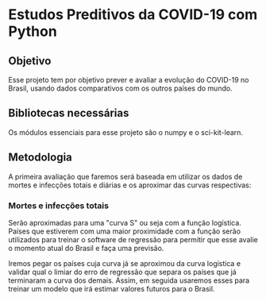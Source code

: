 # Estudos Preditivos da COVID-19 com Python

## Objetivo
Esse projeto tem por objetivo prever e avaliar a evolução do COVID-19 no Brasil, usando dados comparativos com os outros países do mundo.

## Bibliotecas necessárias
Os módulos essenciais para esse projeto são o numpy e o sci-kit-learn.

## Metodologia
A primeira avaliação que faremos será baseada em utilizar os dados de mortes e infecções totais e diárias e os aproximar das curvas respectivas:

### Mortes e infecções totais 
Serão aproximadas para uma "curva S" ou seja com a função logística. Países que estiverem com uma maior proximidade com a função serão utilizados para treinar o software de regressão para permitir que esse avalie o momento atual do Brasil e faça uma previsão.

Iremos pegar os países cuja curva já se aproximou da curva logística e validar qual o limiar do erro de regressão que separa os países que já terminaram a curva dos demais. Assim, em seguida usaremos esses para treinar um modelo que irá estimar valores futuros para o Brasil.

